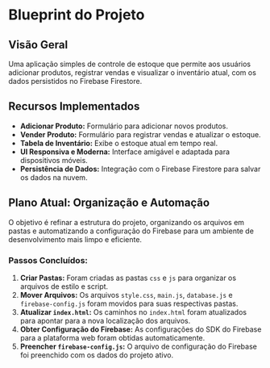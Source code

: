 # Blueprint do Projeto

## Visão Geral

Uma aplicação simples de controle de estoque que permite aos usuários adicionar produtos, registrar vendas e visualizar o inventário atual, com os dados persistidos no Firebase Firestore.

## Recursos Implementados

*   **Adicionar Produto:** Formulário para adicionar novos produtos.
*   **Vender Produto:** Formulário para registrar vendas e atualizar o estoque.
*   **Tabela de Inventário:** Exibe o estoque atual em tempo real.
*   **UI Responsiva e Moderna:** Interface amigável e adaptada para dispositivos móveis.
*   **Persistência de Dados:** Integração com o Firebase Firestore para salvar os dados na nuvem.

## Plano Atual: Organização e Automação

O objetivo é refinar a estrutura do projeto, organizando os arquivos em pastas e automatizando a configuração do Firebase para um ambiente de desenvolvimento mais limpo e eficiente.

### Passos Concluídos:

1.  **Criar Pastas:** Foram criadas as pastas `css` e `js` para organizar os arquivos de estilo e script.
2.  **Mover Arquivos:** Os arquivos `style.css`, `main.js`, `database.js` e `firebase-config.js` foram movidos para suas respectivas pastas.
3.  **Atualizar `index.html`:** Os caminhos no `index.html` foram atualizados para apontar para a nova localização dos arquivos.
4.  **Obter Configuração do Firebase:** As configurações do SDK do Firebase para a plataforma web foram obtidas automaticamente.
5.  **Preencher `firebase-config.js`:** O arquivo de configuração do Firebase foi preenchido com os dados do projeto ativo.
